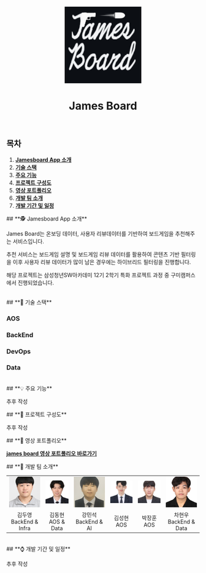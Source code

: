 <div align="center">
  <br/>
  <img src="./readme_asserts/jamesboard_logo.png" alt="jamesboard" width="200px" height="200px" />
  <h1> James Board</h1>
  <br/>
</div>

## 목차

1. [**Jamesboard App 소개**](#1)
1. [**기술 스택**](#2)
1. [**주요 기능**](#3)
1. [**프로젝트 구성도**](#4)
1. [**영상 포트폴리오**](#5)
1. [**개발 팀 소개**](#6)
1. [**개발 기간 및 일정**](#7)
   <br/>

<div id="1"></div>
## **🕵️ Jamesboard App 소개**

James Board는 온보딩 데이터, 사용자 리뷰데이터를 기반하여 보드게임을 추천해주는 서비스입니다.

추천 서비스는 보드게임 설명 및 보드게임 리뷰 데이터를 활용하여 콘텐츠 기반 필터링을 이후 사용자 리뷰 데이터가 많이 남은 경우에는 하이브리드 필터링을 진행합니다.

해당 프로젝트는 삼성청년SW아카데미 12기 2학기 특화 프로젝트 과정 중 구미캠퍼스에서 진행되었습니다.

<br/>

<div id="2"></div>
## **🔧 기술 스택**

### **AOS**

### **BackEnd**

### **DevOps**

### **Data**

<br/>

<div id="3"></div>
## **💡 주요 기능**

추후 작성
<br/>

<div id="4"></div>
## **🔎 프로젝트 구성도**

추후 작성
<br/>

<div id="5"></div>
## **🎥 영상 포트폴리오**

[**james board 영상 포트폴리오 바로가기**](https://youtu.be/LIxzq0-G3Dk)
<br/>

<div id="6"></div>
## **🏅 개발 팀 소개**

<table>
  <tr>
    <td align="center" width="150px">
      <img src="./readme_asserts/d205_kdy.png" alt="김두영 프로필" />  
    </td>
    <td align="center" width="150px">
      <img src="./readme_asserts/d205_kdh.png" alt="김동현 프로필" />
    </td>
    <td align="center" width="150px">
      <img src="./readme_asserts/d205_kms.png" alt="강민석 프로필" />  
    </td>
    <td align="center" width="150px">
      <img src="./readme_asserts/d205_ksh.png" alt="김성현 프로필" />  
    </td>
    <td align="center" width="150px">
      <img src="./readme_asserts/d205_pjh.png" alt="박장훈 프로필" />  
    </td>
    <td align="center" width="150px">
      <img src="./readme_asserts/d205_chw.png" alt="차현우 프로필" />  
    </td>
  </tr>
  <tr>
    <td align="center">
        김두영<br />BackEnd & Infra
    </td>
    <td align="center">
        김동현<br />AOS & Data
    </td>
    <td align="center">
        강민석<br />BackEnd & AI
    </td>
    <td align="center">
        김성현<br />AOS
    </td>
    <td align="center">
        박장훈<br />AOS
    </td>
    <td align="center">
        차현우<br />BackEnd & Data
    </td>
  </tr>
</table>
<br/>

<div id="7"></div>
## **⌚ 개발 기간 및 일정**

추후 작성
<br/>

